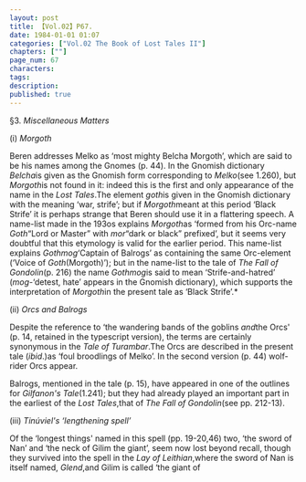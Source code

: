```yaml
---
layout: post
title: 【Vol.02】P67.
date: 1984-01-01 01:07
categories: ["Vol.02 The Book of Lost Tales II"]
chapters: [""]
page_num: 67
characters: 
tags: 
description: 
published: true
---
```


§3.   <I>Miscellaneous Matters</I>

(i)    <I>Morgoth</I>

Beren addresses Melko as ‘most mighty Belcha Morgoth’, which are said to be his names among the Gnomes (p. 44). In the Gnomish dictionary <I>Belcha</I>is given as the Gnomish form corresponding to <I>Melko</I>(see 1.260), but <I>Morgoth</I>is not found in it: indeed this is the first and only appearance of the name in the <I>Lost Tales</I>.The element <I>goth</I>is given in the Gnomish dictionary with the meaning ‘war, strife’; but if <I>Morgoth</I>meant at this period ‘Black Strife’ it is perhaps strange that Beren should use it in a flattering speech. A name-list made in the 193os explains <I>Morgoth</I>as ‘formed from his Orc-name <I>Goth</I>“Lord or Master” with <I>mor</I>“dark or black” prefixed’, but it seems very doubtful that this etymology is valid for the earlier period. This name-list explains <I>Gothmog</I>‘Captain of Balrogs’ as containing the same Orc-element (‘Voice of <I>Goth</I>(Morgoth)’); but in the name-list to the tale of <I>The Fall of Gondolin</I>(p. 216) the name <I>Gothmog</I>is said to mean ‘Strife-and-hatred’ (<I>mog-</I>‘detest, hate’ appears in the Gnomish dictionary), which supports the interpretation of <I>Morgoth</I>in the present tale as ‘Black Strife’.\*

(ii)     <I>Orcs and Balrogs</I>

Despite the reference to ‘the wandering bands of the goblins <I>and</I>the Orcs' (p. 14, retained in the typescript version), the terms are certainly synonymous in the <I>Tale of Turambar</I>.The Orcs are described in the present tale (<I>ibid</I>.)as ‘foul broodlings of Melko’. In the second version (p. 44) wolf-rider Orcs appear.

Balrogs, mentioned in the tale (p. 15), have appeared in one of the outlines for <I>Gilfanon's Tale</I>(1.241); but they had already played an important part in the earliest of the <I>Lost Tales</I>,that of <I>The Fall of Gondolin</I>(see pp. 212-13).

(iii)     <I>Tinúviel's ‘lengthening spell’</I>

Of the ‘longest things' named in this spell (pp. 19-20,46) two, ‘the sword of Nan’ and ‘the neck of Gilim the giant’, seem now lost beyond recall, though they survived into the spell in the <I>Lay of Leithian</I>,where the sword of Nan is itself named, <I>Glend</I>,and Gilim is called ‘the giant of

